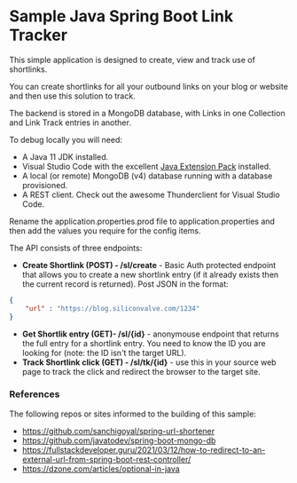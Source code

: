 # Sample Java Spring Boot Link Tracker

This simple application is designed to create, view and track use of shortlinks.

You can create shortlinks for all your outbound links on your blog or website and then use this solution to track.

The backend is stored in a MongoDB database, with Links in one Collection and Link Track entries in another.

To debug locally you will need:

- A Java 11 JDK installed.
- Visual Studio Code with the excellent [Java Extension Pack](https://marketplace.visualstudio.com/items?itemName=vscjava.vscode-java-pack) installed.
- A local (or remote) MongoDB (v4) database running with a database provisioned.
- A REST client. Check out the awesome Thunderclient for Visual Studio Code.

Rename the application.properties.prod file to application.properties and then add the values you require for the config items.

The API consists of three endpoints:

- **Create Shortlink (POST) - /sl/create** - Basic Auth protected endpoint that allows you to create a new shortlink entry (if it already exists then the current record is returned). Post JSON in the format:

```json
{
    "url" : "https://blog.siliconvalve.com/1234"
}
```

- **Get Shortlik entry (GET)- /sl/{id}** - anonymouse endpoint that returns the full entry for a shortlink entry. You need to know the ID you are looking for (note: the ID isn't the target URL).
- **Track Shortlink click (GET) - /sl/tk/{id}** - use this in your source web page to track the click and redirect the browser to the target site.

### References

The following repos or sites informed to the building of this sample:

- https://github.com/sanchigoyal/spring-url-shortener
- https://github.com/javatodev/spring-boot-mongo-db
- https://fullstackdeveloper.guru/2021/03/12/how-to-redirect-to-an-external-url-from-spring-boot-rest-controller/
- https://dzone.com/articles/optional-in-java
